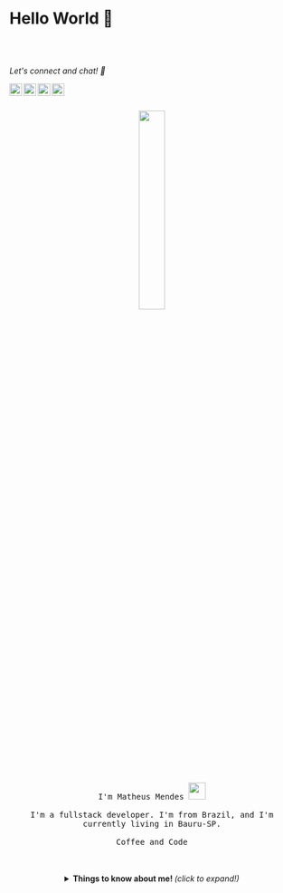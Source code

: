 # Hello World 🖤

<br>
<br>

<i> Let's connect and chat! :incoming_envelope: </i>
<br>

  <a href="https://linkedin.com/in/ashwanisng">
    <img align="left" alt="Ashwani's Linkdein" width="22px" src="https://cdn.jsdelivr.net/npm/simple-icons@v3/icons/linkedin.svg" />
  </a>
  <a href="https://github.com/matheusmendesp">
    <img align="left" alt="Ashwani's Github" width="22px" src="https://cdn.jsdelivr.net/npm/simple-icons@v3/icons/github.svg" />
  </a>
  <a href="https://www.instagram.com/matheusmendespp/">
    <img align="left" alt="Ashwani's Instagram" width="22px" src="https://cdn.jsdelivr.net/npm/simple-icons@v3/icons/instagram.svg" />
  </a>
  <a href="https://www.facebook.com/matheus.mendespedro">
    <img align="left" alt="Ashwani's Facebook" width="22px" src="https://cdn.jsdelivr.net/npm/simple-icons@v3/icons/facebook.svg" />
  </a>
  
<br>
<br>

<p align="center">
  <img src="https://github.com/rajput2107/rajput2107/blob/master/Assets/Developer.gif" width="30%">
  <br>
  <br>
  <samp>
      I'm Matheus Mendes <img src="https://raw.githubusercontent.com/iampavangandhi/iampavangandhi/master/gifs/Hi.gif" width="30px">
    <br>
    <br>
      I'm a fullstack developer. I'm from Brazil, and I'm currently living in Bauru-SP.
    <br>
    <br>
      Coffee and Code
    </samp>
</p>

<br>
<br>

<div align="center">
  <details>
    <summary> <b> Things to know about me! </b> <i>(click to expand!)</i> </summary>

  ![Matheus Mendes github stats](https://github-readme-stats.vercel.app/api?username=matheusmendesp&show_icons=true&theme=dark)



  ### Recently I'm coding in...
  <a href="https://codestats.net/users/matheusmendesp">
    <img align="middle" src="https://github-readme-stats.vercel.app/api/top-langs/?username=matheusmendesp&layout=compact&theme=dark" alt="Most Used Languages" />
  </a>

  ### My latest projects

  <a href="https://github.com/matheusmendesp/dynamic-code/">
    <img align="middle" src="https://github-readme-stats.vercel.app/api/pin/?username=matheusmendesp&repo=dynamic-code" alt="dynamic-code" />
  </a>
  <a href="https://github.com/matheusmendesp/convertmymoney">
    <img align="middle" src="https://github-readme-stats.vercel.app/api/pin/?username=matheusmendesp&repo=convertmymoney" alt="convertmymoney" />
  </a>

  </details>
</div>
